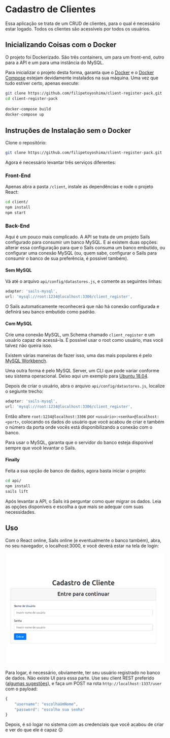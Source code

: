 # Cadastro de Clientes

Essa aplicação se trata de um CRUD de clientes, para o qual é necessário estar logado. Todos os clientes são acessíveis por todos os usuários.

## Inicializando Coisas com o Docker

O projeto foi Dockerizado. São três containers, um para um front-end, outro para a API e um para uma instância do MySQL.

Para inicializar o projeto desta forma, garanta que o [Docker](https://docs.docker.com/install/overview/) e o [Docker Compose](https://docs.docker.com/compose/) estejam devidamente instalados na sua máquina. Uma vez que tudo estiver certo, apenas execute:

```bash
git clone https://github.com/filipetoyoshima/client-register-pack.git
cd client-register-pack

docker-compose build
docker-compose up
```

## Instruções de Instalação sem o Docker

Clone o repositório:

```bash
git clone https://github.com/filipetoyoshima/client-register-pack.git
```

Agora é necessário levantar três serviços diferentes:

### Front-End

Apenas abra a pasta `/client`, instale as dependências e rode o projeto React:

```bash
cd client/
npm install
npm start
```

### Back-End

Aqui é um pouco mais complicado. A API se trata de um projeto Sails configurado para consumir um banco MySQL. E aí existem duas opções: alterar essa configuração para que o Sails consuma um banco embutido, ou configurar uma conexão MySQL (ou, quem sabe, configurar o Sails para consumir o banco de sua preferência, é possível também).

#### Sem MySQL

Vá até o arquivo `api/config/datastores.js`, e comente as seguintes linhas:

```js
adapter: 'sails-mysql',
url: 'mysql://root:1234@localhost:3306/client_register',
```

O Sails automaticamente reconhecerá que não há conexão configurada e definirá seu banco embutido como padrão.

#### Com MySQL

Crie uma conexão MySQL, um Schema chamado `client_register` e um usuário capaz de acessá-la. É possível usar o root como usuário, mas você talvez não queira isso.

Existem várias maneiras de fazer isso, uma das mais populares é pelo [MySQL Workbench](https://youtu.be/DCgRF4KOYIY).

Uma outra forma é pelo MySQL Server, um CLI que pode variar conforme seu sistema operacional. Deixo aqui um exemplo para [Ubuntu 18.04](https://www.digitalocean.com/community/tutorials/como-instalar-o-mysql-no-ubuntu-18-04-pt).

Depois de criar o usuário, abra o arquivo `api/config/datastores.js`, localize o segiunte trecho:

```js
adapter: 'sails-mysql',
url: 'mysql://root:1234@localhost:3306/client_register',
```

Então altere `root:1234@localhost:3306` por `<usuário>:<senha>@localhost:<port>`, colocando os dados do usuário que você acabou de criar e também o número da porta onde vocês está disponibilizando a conexão com o banco.

Para usar o MySQL, garanta que o servidor do banco esteja disponível sempre que você levantar o Sails.

#### Finally

Feita a sua opção de banco de dados, agora basta iniciar o projeto:

```bash
cd api/
npm install
sails lift
```

Após levantar a API, o Sails irá perguntar como quer migrar os dados. Leia as opções disponíveis e escolha a que mais se adequar com suas necessidades.

## Uso

Com o React online, Sails online (e eventualmente o banco também), abra, no seu navegador, o localhost:3000, e você deverá estar na tela de login:

![login image](docs/images/login.png)

Para logar, é necessário, obviamente, ter seu usuário registrado no banco de dados. Não existe UI para essa parte. Use seu client REST preferido ([algumas sugestões](https://www.slant.co/topics/7913/~rest-api-clients)), e faça um POST na rota `http://localhost:1337/user` com o payload:

```js
{
    "username": "escolhaUmNome",
    "password": "escolha sua senha"
}
```

Depois, é só logar no sistema com as credenciais que você acabou de criar e ver do que ele é capaz :wink: